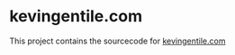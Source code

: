# kevingentile.com
This project contains the sourcecode for [kevingentile.com](http://kevingentile.com)